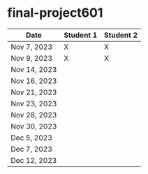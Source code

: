 # final-project601


| Date        | Student 1 | Student 2 |
|------------ |-----------|-----------|
| Nov 7, 2023 |     X     |     X     |
| Nov 9, 2023 |     X     |     X     |
| Nov 14, 2023|           |           |
| Nov 16, 2023|           |           |
| Nov 21, 2023|           |           |
| Nov 23, 2023|           |           |
| Nov 28, 2023|           |           |
| Nov 30, 2023|           |           |
| Dec 5, 2023 |           |           |
| Dec 7, 2023 |           |           |
| Dec 12, 2023|           |           |